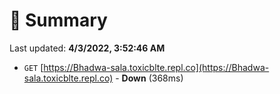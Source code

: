 # 📖 Summary
Last updated: **4/3/2022, 3:52:46 AM**

- `GET` [https://Bhadwa-sala.toxicblte.repl.co](https://Bhadwa-sala.toxicblte.repl.co) - **Down** (368ms)
